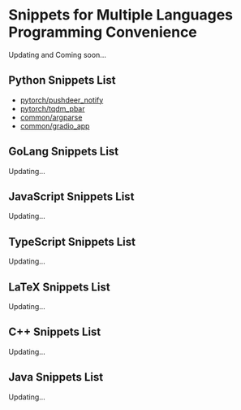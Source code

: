 # Snippets for Multiple Languages Programming Convenience

Updating and Coming soon...

## Python Snippets List

- [pytorch/pushdeer_notify](./python/pytorch/pushdeer_notify.py)
- [pytorch/tqdm_pbar](./python/pytorch/tqdm_pbar.py)
- [common/argparse](./python/common/argparse.py)
- [common/gradio_app](./python/common/gradio_app.py)

## GoLang Snippets List

Updating...

## JavaScript Snippets List

Updating...

## TypeScript Snippets List

Updating...

## LaTeX Snippets List

Updating...

## C++ Snippets List

Updating...

## Java Snippets List

Updating...
